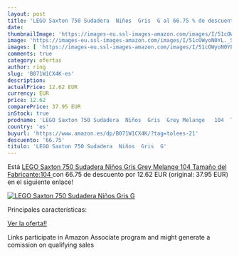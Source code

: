```yaml
---
layout: post
title: 'LEGO Saxton 750 Sudadera  Niños  Gris  G al 66.75 % de descuento'
date: 
thumbnailImage: 'https://images-eu.ssl-images-amazon.com/images/I/51cOWyoN0YL._SL200_.jpg'
image: 'https://images-eu.ssl-images-amazon.com/images/I/51cOWyoN0YL._SL200_.jpg'
images: [ 'https://images-eu.ssl-images-amazon.com/images/I/51cOWyoN0YL._SL200_.jpg' ]
comments: true
category: ofertas
author: ring
slug: 'B071W1CX4K-es'
description:
actualPrice: 12.62 EUR
currency: EUR
price: 12.62
comparePrice: 37.95 EUR
inStock: true
prodname: 'LEGO Saxton 750 Sudadera  Niños  Gris  Grey Melange   104  Tamaño del Fabricante:104 '
country: 'es'
buyurl: 'https://www.amazon.es/dp/B071W1CX4K/?tag=tolees-21'
descuento: '66.75'
titulo: 'LEGO Saxton 750 Sudadera  Niños  Gris  G'
---
```


Está [LEGO Saxton 750 Sudadera  Niños  Gris  Grey Melange   104  Tamaño del Fabricante:104 ](https://www.amazon.es/dp/B071W1CX4K/?tag=tolees-21) con 66.75 de descuento por 12.62 EUR (original: 37.95 EUR) en el siguiente enlace!

[![LEGO Saxton 750 Sudadera  Niños  Gris  G](https://images-eu.ssl-images-amazon.com/images/I/51cOWyoN0YL._SL200_.jpg)](https://www.amazon.es/dp/B071W1CX4K/?tag=tolees-21)

Principales características:


[Ver la oferta!!](https://www.amazon.es/dp/B071W1CX4K/?tag=tolees-21)

Links participate in Amazon Associate program and might generate a comission on qualifying sales


